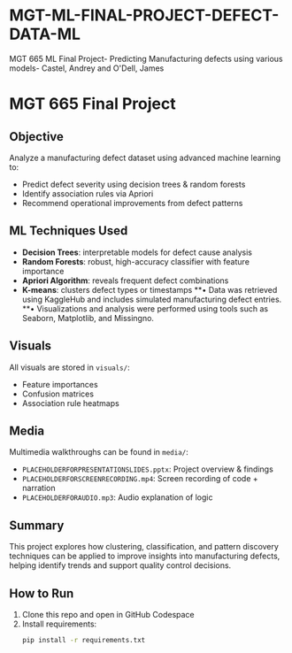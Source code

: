 # MGT-ML-FINAL-PROJECT-DEFECT-DATA-ML
MGT 665 ML Final Project- Predicting Manufacturing defects using various models- Castel, Andrey and O'Dell, James

#  MGT 665 Final Project

##  Objective
Analyze a manufacturing defect dataset using advanced machine learning to:
- Predict defect severity using decision trees & random forests
- Identify association rules via Apriori
- Recommend operational improvements from defect patterns

##  ML Techniques Used
- **Decision Trees**: interpretable models for defect cause analysis
- **Random Forests**: robust, high-accuracy classifier with feature importance
- **Apriori Algorithm**: reveals frequent defect combinations
- **K-means**: clusters defect types or timestamps
**• Data was retrieved using KaggleHub and includes simulated manufacturing defect entries.
**• Visualizations and analysis were performed using tools such as Seaborn, Matplotlib, and Missingno.


##  Visuals
All visuals are stored in `visuals/`:
- Feature importances
- Confusion matrices
- Association rule heatmaps

##  Media
Multimedia walkthroughs can be found in `media/`:
- `PLACEHOLDERFORPRESENTATIONSLIDES.pptx`: Project overview & findings
- `PLACEHOLDERFORSCREENRECORDING.mp4`: Screen recording of code + narration
- `PLACEHOLDERFORAUDIO.mp3`: Audio explanation of logic

## Summary
This project explores how clustering, classification, and pattern discovery techniques can be applied to improve insights into manufacturing defects, helping identify trends and support quality control decisions.

##  How to Run
1. Clone this repo and open in GitHub Codespace
2. Install requirements:
   ```bash
   pip install -r requirements.txt
